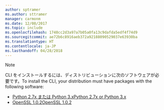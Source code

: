 ```yaml
---
author: sptramer
ms.author: sttramer
manager: carmonm
ms.date: 12/08/2017
ms.topic: include
ms.openlocfilehash: 1748cc2d3a97a7b05a0fa13c9dafda5edf4f74d9
ms.sourcegitcommit: ae72b6c8916aeb372a92188090529037e63930ba
ms.translationtype: HT
ms.contentlocale: ja-JP
ms.lasthandoff: 04/28/2018
---
```

> [!NOTE]
> <span data-ttu-id="0b2c2-101">CLI をインストールするには、ディストリビューションに次のソフトウェアが必要です。</span><span class="sxs-lookup"><span data-stu-id="0b2c2-101">To install the CLI, your distribution must have packages with the following software:</span></span>
> * [<span data-ttu-id="0b2c2-102">Python 2.7x または Python 3.x</span><span class="sxs-lookup"><span data-stu-id="0b2c2-102">Python 2.7x or Python 3.x</span></span>](https://ww.python.org/downloads/)
> * [<span data-ttu-id="0b2c2-103">OpenSSL 1.0.2</span><span class="sxs-lookup"><span data-stu-id="0b2c2-103">OpenSSL 1.0.2</span></span>](https://www.openssl.org/source/)
